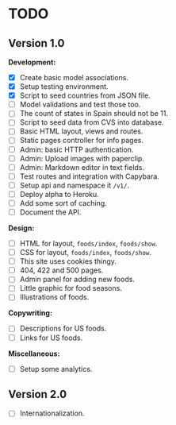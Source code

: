 TODO
====

Version 1.0
-----------

**Development:**

- [x] Create basic model associations.
- [x] Setup testing environment.
- [x] Script to seed countries from JSON file.
- [ ] Model validations and test those too.
- [ ] The count of states in Spain should not be 11.
- [ ] Script to seed data from CVS into database.
- [ ] Basic HTML layout, views and routes.
- [ ] Static pages controller for info pages.
- [ ] Admin: basic HTTP authentication.
- [ ] Admin: Upload images with paperclip.
- [ ] Admin: Markdown editor in text fields.
- [ ] Test routes and integration with Capybara.
- [ ] Setup api and namespace it `/v1/`.
- [ ] Deploy alpha to Heroku.
- [ ] Add some sort of caching.
- [ ] Document the API.

**Design:**

- [ ] HTML for layout, `foods/index`, `foods/show`.
- [ ] CSS for layout, `foods/index`, `foods/show`.
- [ ] This site uses cookies thingy.
- [ ] 404, 422 and 500 pages.
- [ ] Admin panel for adding new foods.
- [ ] Little graphic for food seasons.
- [ ] Illustrations of foods.

**Copywriting:**

- [ ] Descriptions for US foods.
- [ ] Links for US foods.

**Miscellaneous:**

- [ ] Setup some analytics.

Version 2.0
-----------

- [ ] Internationalization.
